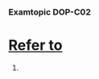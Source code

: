 <h3> Examtopic DOP-C02 </h3>
<h1> <a href="https://www.examtopics.com/exams/amazon/aws-certified-devops-engineer-professional-dop-c02/view/"> Refer to</a> </h1>

1. 
